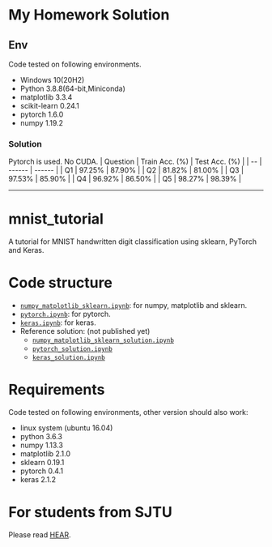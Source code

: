 # My Homework Solution
## Env
Code tested on following environments.
- Windows 10(20H2)
- Python 3.8.8(64-bit,Miniconda)
- matplotlib 3.3.4
- scikit-learn 0.24.1
- pytorch 1.6.0
- numpy 1.19.2

### Solution
Pytorch is used. No CUDA.
| Question | Train Acc. (%) | Test Acc. (%) |
| -- | ------ | ------ |
| Q1 | 97.25% | 87.90% |
| Q2 | 81.82% | 81.00% |
| Q3 | 97.53% | 85.90% |
| Q4 | 96.92% | 86.50% |
| Q5 | 98.27% | 98.39% |

------- 

# mnist_tutorial
A tutorial for MNIST handwritten digit classification using sklearn, PyTorch and Keras.

# Code structure
* [`numpy_matplotlib_sklearn.ipynb`](numpy_matplotlib_sklearn.ipynb): for numpy, matplotlib and sklearn.
* [`pytorch.ipynb`](pytorch.ipynb): for pytorch.
* [`keras.ipynb`](keras.ipynb): for keras.
* Reference solution: (not published yet)
    * [`numpy_matplotlib_sklearn_solution.ipynb`](numpy_matplotlib_sklearn_solution.ipynb)
    * [`pytorch_solution.ipynb`](pytorch_solution.ipynb)
    * [`keras_solution.ipynb`](keras_solution.ipynb)

# Requirements
Code tested on following environments, other version should also work:
* linux system (ubuntu 16.04) 
* python 3.6.3
* numpy 1.13.3
* matplotlib 2.1.0
* sklearn 0.19.1
* pytorch 0.4.1
* keras 2.1.2

# For students from SJTU
Please read [HEAR](EE369.md).


